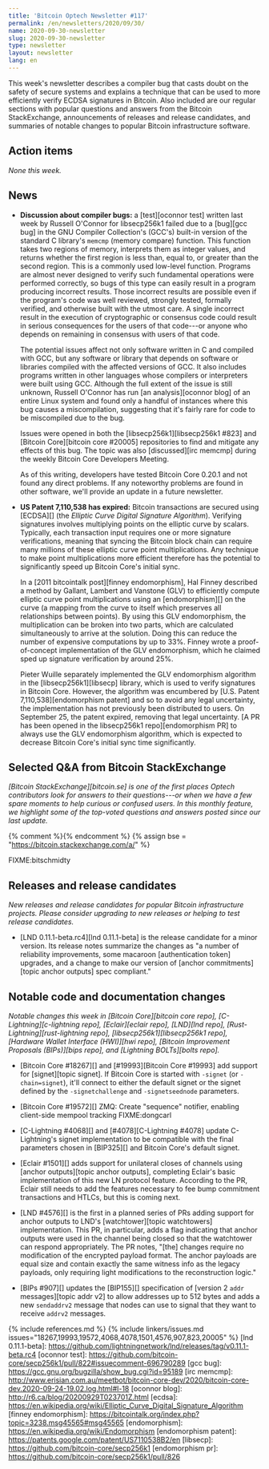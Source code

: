 ```yaml
---
title: 'Bitcoin Optech Newsletter #117'
permalink: /en/newsletters/2020/09/30/
name: 2020-09-30-newsletter
slug: 2020-09-30-newsletter
type: newsletter
layout: newsletter
lang: en
---
```

This week's newsletter describes a compiler bug that casts doubt on the
safety of secure systems and explains a technique that can be used to more
efficiently verify ECDSA signatures in Bitcoin. Also included are our regular
sections with popular
questions and answers from the Bitcoin StackExchange, announcements of
releases and release candidates, and summaries of notable changes to
popular Bitcoin infrastructure software.

## Action items

*None this week.*

## News

- **Discussion about compiler bugs:** a [test][oconnor test] written
  last week by Russell O'Connor for libsecp256k1 failed due to a
  [bug][gcc bug] in the GNU Compiler Collection's (GCC's) built-in version of the
  standard C library's `memcmp` (memory compare) function.  This function takes two
  regions of memory, interprets them as integer values, and returns
  whether the first region is less than, equal to, or greater than the
  second region.  This is a commonly used low-level function.
  Programs are almost never designed to verify such fundamental
  operations were performed correctly, so bugs of this type can easily
  result in a program producing incorrect results.  Those incorrect
  results are possible even if the program's code was well reviewed,
  strongly tested, formally verified, and otherwise built with the
  utmost care.  A single incorrect result in the execution of
  cryptographic or consensus code could result in serious consequences
  for the users of that code---or anyone who depends on remaining in
  consensus with users of that code.

    The potential issues affect not only software written in C and
    compiled with GCC, but any software or library that depends on
    software or libraries compiled with the affected versions of GCC.
    It also
    includes programs written in other languages whose compilers or
    interpreters were built using GCC. Although the full extent of
    the issue is still unknown, Russell O'Connor has run
    [an analysis][oconnor blog] of an entire Linux system and found only a
    handful of instances where this bug causes a miscompilation, suggesting
    that it's fairly rare for code to be miscompiled due to the bug.

    Issues were opened in both the [libsecp256k1][libsecp256k1 #823] and
    [Bitcoin Core][bitcoin core #20005] repositories to find and
    mitigate any effects of this bug.  The topic was also
    [discussed][irc memcmp] during the weekly Bitcoin Core Developers
    Meeting.

    As of this writing, developers have tested Bitcoin Core 0.20.1 and
    not found any direct problems.  If any noteworthy problems are found
    in other software, we'll provide an update in a future newsletter.

- **US Patent 7,110,538 has expired:** Bitcoin transactions are secured using
  [ECDSA][] (the _Elliptic Curve Digital Signature Algorithm_). Verifying
  signatures involves multiplying points on the elliptic curve by scalars.
  Typically, each transaction input requires one or more signature verifications,
  meaning that syncing the Bitcoin block chain can require many millions of these
  elliptic curve point multiplications. Any technique to make point
  multiplications more efficient therefore has the potential to significantly
  speed up Bitcoin Core's initial sync.

    In a [2011 bitcointalk post][finney endomorphism], Hal Finney described a
    method by Gallant, Lambert and Vanstone (GLV) to
    efficiently compute elliptic curve point multiplications using an
    [endomorphism][] on the curve (a mapping from the curve to itself which
    preserves all relationships between points). By using this GLV endomorphism,
    the multiplication can be broken into two parts, which are calculated
    simultaneously to arrive at the solution. Doing this can reduce the
    number of expensive computations by up to 33%. Finney wrote a proof-of-concept
    implementation of the GLV endomorphism, which he claimed sped up signature
    verification by around 25%.

    Pieter Wuille separately implemented the GLV endomorphism algorithm
    in the [libsecp256k1][libsecp] library, which is used to verify signatures in Bitcoin Core.
    However, the algorithm was encumbered by [U.S. Patent 7,110,538][endomorphism
    patent] and so to avoid any legal uncertainty, the implementation has not previously been
    distributed to users. On September 25, the patent expired, removing that legal
    uncertainty.
    [A PR has been opened in the libsecp256k1 repo][endomorphism PR] to
    always use the GLV endomorphism algorithm, which is expected to decrease
    Bitcoin Core's initial sync time significantly.

## Selected Q&A from Bitcoin StackExchange

*[Bitcoin StackExchange][bitcoin.se] is one of the first places Optech
contributors look for answers to their questions---or when we have a
few spare moments to help curious or confused users.  In
this monthly feature, we highlight some of the top-voted questions and
answers posted since our last update.*

{% comment %}<!-- https://bitcoin.stackexchange.com/search?tab=votes&q=created%3a1m..%20is%3aanswer -->{% endcomment %}
{% assign bse = "https://bitcoin.stackexchange.com/a/" %}

FIXME:bitschmidty

## Releases and release candidates

*New releases and release candidates for popular Bitcoin infrastructure
projects.  Please consider upgrading to new releases or helping to test
release candidates.*

- [LND 0.11.1-beta.rc4][lnd 0.11.1-beta] is the release candidate for a
  minor version.  Its release notes summarize the changes as "a number
  of reliability improvements, some macaroon [authentication token]
  upgrades, and a change to make our version of [anchor commitments][topic
  anchor outputs] spec compliant."

## Notable code and documentation changes

*Notable changes this week in [Bitcoin Core][bitcoin core repo],
[C-Lightning][c-lightning repo], [Eclair][eclair repo], [LND][lnd repo],
[Rust-Lightning][rust-lightning repo], [libsecp256k1][libsecp256k1 repo],
[Hardware Wallet Interface (HWI)][hwi repo], [Bitcoin Improvement Proposals
(BIPs)][bips repo], and [Lightning BOLTs][bolts repo].*

- [Bitcoin Core #18267][] and [#19993][Bitcoin Core #19993] add support
  for [signet][topic signet].  If Bitcoin Core is started with `-signet`
  (or `-chain=signet`), it'll connect to either the default signet or
  the signet defined by the `-signetchallenge` and `-signetseednode`
  parameters.

- [Bitcoin Core #19572][] ZMQ: Create "sequence" notifier, enabling client-side mempool tracking FIXME:dongcarl

- [C-Lightning #4068][] and [#4078][C-Lightning #4078] update
  C-Lightning's signet implementation to be compatible with the final
  parameters chosen in [BIP325][] and Bitcoin Core's default signet.

- [Eclair #1501][] adds support for unilateral closes of channels using
  [anchor outputs][topic anchor outputs], completing Eclair's basic
  implementation of this new LN protocol feature.  According to the PR,
  Eclair still needs to add the features necessary to fee bump
  commitment transactions and HTLCs, but this is coming next.

- [LND #4576][] is the first in a planned series of PRs adding support
  for anchor outputs to LND's [watchtower][topic watchtowers] implementation.  This PR, in
  particular, adds a flag indicating that anchor outputs were used in
  the channel being closed so that the watchtower can respond
  appropriately.  The PR notes, "[the] changes require no modification
  of the encrypted payload format.  The anchor payloads are equal size
  and contain exactly the same witness info as the legacy payloads, only
  requiring light modifications to the reconstruction logic."

- [BIPs #907][] updates the [BIP155][] specification of [version 2 `addr`
  messages][topic addr v2] to allow addresses up to 512 bytes and adds a new
  `sendaddrv2` message that nodes can use to signal that they want to
  receive `addrv2` messages.

{% include references.md %}
{% include linkers/issues.md issues="18267,19993,19572,4068,4078,1501,4576,907,823,20005" %}
[lnd 0.11.1-beta]: https://github.com/lightningnetwork/lnd/releases/tag/v0.11.1-beta.rc4
[oconnor test]: https://github.com/bitcoin-core/secp256k1/pull/822#issuecomment-696790289
[gcc bug]: https://gcc.gnu.org/bugzilla/show_bug.cgi?id=95189
[irc memcmp]: http://www.erisian.com.au/meetbot/bitcoin-core-dev/2020/bitcoin-core-dev.2020-09-24-19.02.log.html#l-18
[oconnor blog]: http://r6.ca/blog/20200929T023701Z.html
[ecdsa]: https://en.wikipedia.org/wiki/Elliptic_Curve_Digital_Signature_Algorithm
[finney endomorphism]: https://bitcointalk.org/index.php?topic=3238.msg45565#msg45565
[endomorphism]: https://en.wikipedia.org/wiki/Endomorphism
[endomorphism patent]: https://patents.google.com/patent/US7110538B2/en
[libsecp]: https://github.com/bitcoin-core/secp256k1
[endomorphism pr]: https://github.com/bitcoin-core/secp256k1/pull/826
